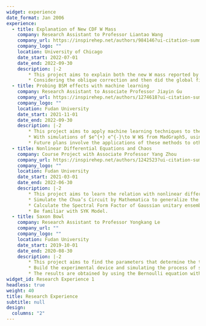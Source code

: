 ```yaml
---
widget: experience
date_format: Jan 2006
experience:
  - title: Explanation of New CDF W Mass
    company: Research Assistant to Professor Liantao Wang
    company_url: https://inspirehep.net/authors/984146?ui-citation-summary=true&ui-exclude-self-citations=true
    company_logo: ""
    location: University of Chicago
    date_start: 2022-07-01
    date_end: 2022-09-30
    description: |-2
        * This project aims to explain both the new W mass reported by Fermi Lab and the long existed discrepancy of forward-backward asymmetry by introducing new vector-like quarks
        * Considering the oblique correction and then did the global fitting to find the reasonable mass of the new particles
  - title: Probing BSM effects with machine learning
    company: Research Assistant to Associate Professor Jiayin Gu
    company_url: https://inspirehep.net/authors/1274618?ui-citation-summary=true&ui-exclude-self-citations=true
    company_logo: ""
    location: Fudan University
    date_start: 2021-11-01
    date_end: 2022-09-30
    description: |-2
        * This project aims to apply machine learning techniques to the phenomenological analyses of the Standard Model Effective Field Theory (SMEFT), with a focus on the measurements at future lepton colliders.
        * With simulations of $e^{+} e^{-}\to W W$ from MadGraph5, using machine learning to find the likelihood ratio in terms of the Wilson coefficients of dimension-six operators in this process
        * Future plans involve the applications of these methods to other processes, such as top-pair productions.
  - title: Nonlinear Differential Equations and Chaos
    company: Course Project with Associate Professor Yang Zhou
    company_url: https://inspirehep.net/authors/1242523?ui-citation-summary=true&ui-exclude-self-citations=true
    company_logo: ""
    location: Fudan University
    date_start: 2021-03-01
    date_end: 2022-06-30
    description: |-2
        * This project aims to learn the relation with nonlinear differential equations and chaos and find a way to describe quantum chaos.
        * Simulate the Chua’s Circuit by Mathematica to generalize the character of Nonlinear Differential Equations and Classical Chaos.
        * Calculate the Spectral Form Factor of Gaussian unitary ensemble (GUE), one of the ensembles of Random Matrix Theory (RMT) which can be a signature of Quantum Chaos.
        * Be familiar with SYK Model.
  - title: Saxon Bowl
    company: Research Assistant to Professor Yongkang Le
    company_url: ""
    company_logo: ""
    location: Fudan University
    date_start: 2019-10-01
    date_end: 2020-08-30
    description: |-2
        * This project aims to find the parameters that determine the time of the sinking of a bowl with a hole in its base.
        * Build the experimental device and simulating the process of sinking by COMSOL.
        * The results are obtained by using the Bernoulli equation with losses and solving the differentia equations using numerical simulation by Mathematica.
widget_id: Research Experience 1
headless: true
weight: 40
title: Research Experience
subtitle: null
design:
  columns: "2"
---
```

